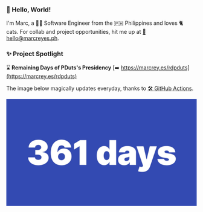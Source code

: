 ### 👋 Hello, World!

I'm Marc, a 👨‍💻 Software Engineer from the 🇵🇭 Philippines and loves 🐈 cats. For collab and project opportunities, hit me up at [📩 hello@marcreyes.ph](hello@marcreyes.ph).

### ✨ Project Spotlight
⌛ **Remaining Days of PDuts's Presidency** [➡️ https://marcrey.es/rdpduts](https://marcrey.es/rdpduts)

The image below magically updates everyday, thanks to [🛠️ GitHub Actions](https://github.com/features/actions).

![Let's count PDuts's remaining days in the presidency, together](https://raw.githubusercontent.com/mabreyes/pduts-remaining-days/main/images/today.jpg "Let's count PDuts's remaining days in the presidency, together")
